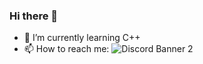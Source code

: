 ### Hi there 👋
- 🌱 I’m currently learning C++
- 📫 How to reach me: <img src="https://discordapp.com/api/guilds/[SERVER ID]/widget.png?style=banner2" alt="Discord Banner 2"/>

<!--
**karimmohsen98/karimmohsen98** is a ✨ _special_ ✨ repository because its `README.md` (this file) appears on your GitHub profile.

Here are some ideas to get you started:

- 🔭 I’m currently working on ...
- 🌱 I’m currently learning ...
- 👯 I’m looking to collaborate on ...
- 🤔 I’m looking for help with ...
- 💬 Ask me about ...
- 📫 How to reach me: ...
- 😄 Pronouns: ...
- ⚡ Fun fact: ...
-->
